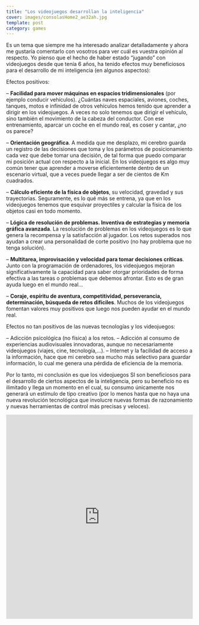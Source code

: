 ```yaml
---
title: "Los videojuegos desarrollan la inteligencia"
cover: images/consolasHome2_ae32ah.jpg
template: post
category: games
---
```


Es un tema que siempre me ha interesado analizar detalladamente y ahora me gustaría comentarlo con vosotros para ver cuál es vuestra opinión al respecto. Yo pienso que el hecho de haber estado “jugando” con videojuegos desde que tenía 6 años, ha tenido efectos muy beneficiosos para el desarrollo de mi inteligencia (en algunos aspectos):

Efectos positivos:

– **Facilidad para mover máquinas en espacios tridimensionales** (por ejemplo conducir vehículos). ¿Cuántas naves espaciales, aviones, coches, tanques, motos e infinidad de otros vehículos hemos tenido que aprender a dirigir en los videojuegos. A veces no solo tenemos que dirigir el vehículo, sino también el movimiento de la cabeza del conductor. Con ese entrenamiento, aparcar un coche en el mundo real, es coser y cantar, ¿no os parece?

– **Orientación geográfica**. A medida que me desplazo, mi cerebro guarda un registro de las decisiones que toma y los parámetros de posicionamiento cada vez que debe tomar una decisión, de tal forma que puedo comparar mi posición actual con respecto a la inicial. En los videojuegos es algo muy común tener que aprender a moverse eficientemente dentro de un escenario virtual, que a veces puede llegar a ser de cientos de Km cuadrados.

– **Cálculo eficiente de la física de objetos**, su velocidad, gravedad y sus trayectorias. Seguramente, es lo qué más se entrena, ya que en los videojuegos tenemos que esquivar proyectiles y calcular la física de los objetos casi en todo momento.

– **Lógica de resolución de problemas. Inventiva de estrategias y memoria gráfica avanzada**. La resolución de problemas en los videojuegos es lo que genera la recompensa y la satisfacción al jugador. Los retos superados nos ayudan a crear una personalidad de corte positivo (no hay problema que no tenga solución).

– **Multitarea, improvisación y velocidad para tomar decisiones críticas**. Junto con la programación de ordenadores, los videojuegos mejoran significativamente la capacidad para saber otorgar prioridades de forma efectiva a las tareas o problemas que debemos afrontar. Esto es de gran ayuda luego en el mundo real…

– **Coraje, espíritu de aventura, competitividad, perseverancia, determinación, búsqueda de retos difíciles**. Muchos de los videojuegos fomentan valores muy positivos que luego nos pueden ayudar en el mundo real.

Efectos no tan positivos de las nuevas tecnologías y los videojuegos:

– Adicción psicológica (no física) a los retos.
– Adicción al consumo de experiencias audiovisuales innovadoras, aunque no necesariamente videojuegos (viajes, cine, tecnología,…).
– Internet y la facilidad de acceso a la información, hace que mi cerebro sea mucho más selectivo para guardar información, lo cual me genera una pérdida de eficiencia de la memoria.

Por lo tanto, mi conclusión es que los videojuegos SI son beneficiosos para el desarrollo de ciertos aspectos de la inteligencia, pero su beneficio no es ilimitado y llega un momento en el cual, su consumo únicamente nos generará un estímulo de tipo creativo (por lo menos hasta que no haya una nueva revolución tecnológica que involucre nuevas formas de razonamiento y nuevas herramientas de control más precisas y veloces).

<iframe allowfullscreen="" frameborder="0" height="550" src="https://www.youtube.com/watch?v=v0P3qvSqdeg" width="100%"></iframe>
